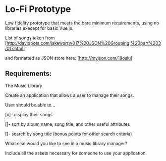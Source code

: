 # Lo-Fi Prototype

Low fidelity prototype that meets the bare minimum requirements, using no 
libraries execept for basic Vue.js.

List of songs taken from 
[http://davidpots.com/jakeworry/017%20JSON%20Grouping,%20part%203/017.html]

and formatted as JSON store here:
[http://myjson.com/18oslu]

## Requirements:

The Music Library

Create an application that allows a user to manage their songs. 

User should be able to...

[x]- display their songs

[]- sort by album name, song title, and other useful attributes

[]- search by song title (bonus points for other search criteria)


What else would you like to see in a music library manager?

Include all the assets necessary for someone to use your application.